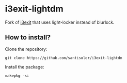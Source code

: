 # i3exit-lightdm

Fork of [i3exit](https://gitlab.manjaro.org/packages/community/i3/i3exit) that
uses light-locker instead of blurlock.

## How to install?

Clone the repository:

```
git clone https://github.com/santisoler/i3exit-lightdm
```

Install the package:

```
makepkg -si
```
